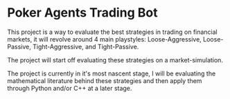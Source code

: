# Poker Agents Trading Bot

This project is a way to evaluate the best strategies in trading on financial markets, it will revolve around 4 main playstyles: Loose-Aggressive, Loose-Passive, Tight-Aggressive, and Tight-Passive.

The project will start off evaluating these strategies on a market-simulation.

The project is currently in it's most nascent stage, I will be evaluating the mathematical literature behind these strategies and then apply them through Python and/or C++ at a later stage.
